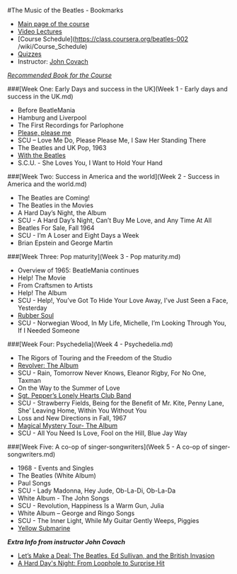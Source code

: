 #The Music of the Beatles - Bookmarks

- [Main page of the course](https://class.coursera.org/beatles-002)
- [Video Lectures](https://class.coursera.org/beatles-002/lecture)
- [Course Schedule](https://class.coursera.org/beatles-002
/wiki/Course_Schedule)
- [Quizzes](https://class.coursera.org/beatles-002/quiz)
- Instructor: [John Covach](http://www.rochester.edu/news/experts/index.php?id=298)

_[Recommended Book for the Course](http://www.amazon.com/Beatlesongs-William-J-Dowlding/dp/0671682296/)_

###[Week One: Early Days and success in the UK](Week 1 - Early days and success in the UK.md)

- Before BeatleMania 
- Hamburg and Liverpool
- The First Recordings for Parlophone
- [Please, please me](https://www.youtube.com/watch?v=QYJMfIzyjzA)
- SCU – Love Me Do, Please Please Me, I Saw Her Standing There 
- The Beatles and UK Pop, 1963
- [With the Beatles](https://www.youtube.com/watch?v=4pDg31xZGBs)
- S.C.U. - She Loves You, I Want to Hold Your Hand

###[Week Two: Success in America and the world](Week 2 - Success in America and the world.md)

- The Beatles are Coming!
- The Beatles in the Movies
- A Hard Day’s Night, the Album
- SCU - A Hard Day’s Night, Can’t Buy Me Love, and Any Time At All
- Beatles For Sale, Fall 1964
- SCU - I’m A Loser and Eight Days a Week
- Brian Epstein and George Martin

###[Week Three: Pop maturity](Week 3 - Pop maturity.md)

- Overview of 1965: BeatleMania continues
- Help! The Movie
- From Craftsmen to Artists
- Help! The Album
- SCU - Help!, You’ve Got To Hide Your Love Away, I’ve Just Seen a Face, Yesterday
- [Rubber Soul](http://www.youtube.com/watch?v=YMUqV6G3PY0)
- SCU - Norwegian Wood, In My Life, Michelle, I’m Looking Through You, If I Needed Someone

###[Week Four: Psychedelia](Week 4 - Psychedelia.md)

- The Rigors of Touring and the Freedom of the Studio
- [Revolver: The Album](https://www.youtube.com/watch?v=3Tqv4zdKHtk)
- SCU - Rain, Tomorrow Never Knows, Eleanor Rigby, For No One, Taxman
- On the Way to the Summer of Love
- [Sgt. Pepper’s Lonely Hearts Club Band](https://www.youtube.com/watch?v=1T5fqLBhZgo)
- SCU - Strawberry Fields, Being for the Benefit of Mr. Kite, Penny Lane, She’ Leaving Home, Within You Without You
-  Loss and New Directions in Fall, 1967
- [Magical Mystery Tour- The Album](https://www.youtube.com/watch?v=jvHXIPhknp4)
- SCU - All You Need Is Love, Fool on the Hill, Blue Jay Way

###[Week Five: A co-op of singer-songwriters](Week 5 - A co-op of singer-songwriters.md)

- 1968 - Events and Singles
- The Beatles (White Album)
- Paul Songs
- SCU - Lady Madonna, Hey Jude, Ob-La-Di, Ob-La-Da
- White Album - The John Songs
- SCU - Revolution, Happiness Is a Warm Gun, Julia
- White Album – George and Ringo Songs
- SCU - The Inner Light, While My Guitar Gently Weeps, Piggies
- [Yellow Submarine](http://www.youtube.com/watch?v=8oknCJ67V_8)


**_Extra Info from instructor John Covach_**

- [Let’s Make a Deal:
The Beatles, Ed Sullivan, and the British Invasion](http://musicologynow.ams-net.org/2014/02/lets-make-deal-beatles-ed-sullivan-and.html)
- [A Hard Day's Night: From Loophole to Surprise Hit](http://www.huffingtonpost.com/john-covach/a-hard-days-night_b_5552215.html)

